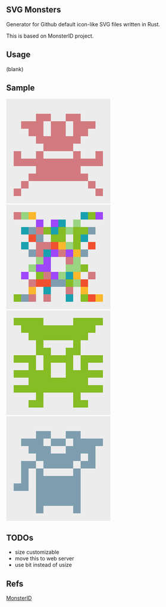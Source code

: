 ## SVG Monsters

Generator for Github default icon-like SVG files written in Rust.

This is based on MonsterID project.

## Usage

(blank)

## Sample

![monster00.svg](https://github.com/furuhama/svg_monsters/blob/master/svg/monster_pattern00.svg)
![monster01.svg](https://github.com/furuhama/svg_monsters/blob/master/svg/monster_pattern01.svg)
![monster02.svg](https://github.com/furuhama/svg_monsters/blob/master/svg/monster_pattern02.svg)
![monster03.svg](https://github.com/furuhama/svg_monsters/blob/master/svg/monster_pattern03.svg)

## TODOs

- size customizable
- move this to web server
- use bit instead of usize

## Refs

[MonsterID](https://www.splitbrain.org/projects/monsterid)
